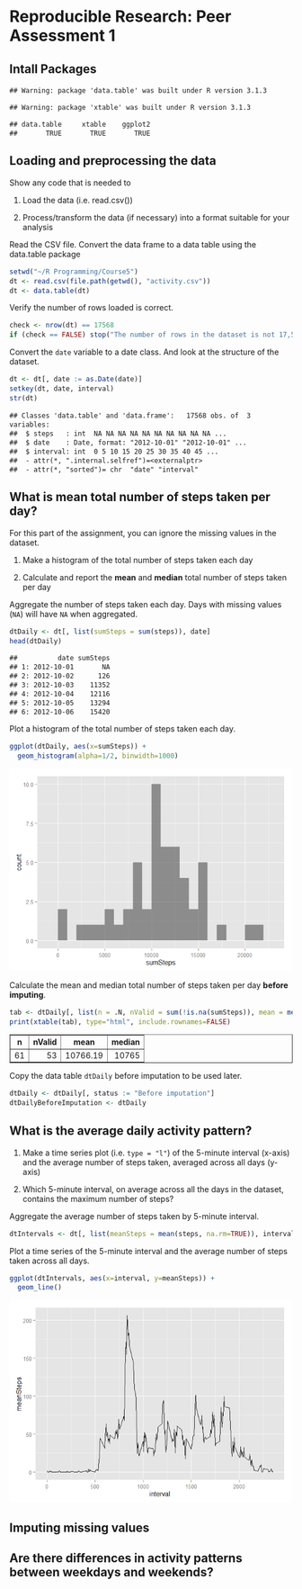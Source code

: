 # Reproducible Research: Peer Assessment 1

## Intall Packages

```
## Warning: package 'data.table' was built under R version 3.1.3
```

```
## Warning: package 'xtable' was built under R version 3.1.3
```

```
## data.table     xtable    ggplot2 
##       TRUE       TRUE       TRUE
```

## Loading and preprocessing the data

Show any code that is needed to

1. Load the data (i.e. read.csv())

2. Process/transform the data (if necessary) into a format suitable for your analysis

Read the CSV file. Convert the data frame to a data table using the data.table package


```r
setwd("~/R Programming/Course5")
dt <- read.csv(file.path(getwd(), "activity.csv"))
dt <- data.table(dt)
```



Verify the number of rows loaded is correct.


```r
check <- nrow(dt) == 17568
if (check == FALSE) stop("The number of rows in the dataset is not 17,568.")
```

Convert the `date` variable to a date class.
And look at the structure of the dataset.

```r
dt <- dt[, date := as.Date(date)]
setkey(dt, date, interval)
str(dt)
```

```
## Classes 'data.table' and 'data.frame':	17568 obs. of  3 variables:
##  $ steps   : int  NA NA NA NA NA NA NA NA NA NA ...
##  $ date    : Date, format: "2012-10-01" "2012-10-01" ...
##  $ interval: int  0 5 10 15 20 25 30 35 40 45 ...
##  - attr(*, ".internal.selfref")=<externalptr> 
##  - attr(*, "sorted")= chr  "date" "interval"
```

## What is mean total number of steps taken per day?
For this part of the assignment, you can ignore the missing values in
 the dataset.
 
 1. Make a histogram of the total number of steps taken each day
 
 2. Calculate and report the **mean** and **median** total number of steps taken per day

Aggregate the number of steps taken each day.
Days with missing values (`NA`) will have `NA` when aggregated.


```r
dtDaily <- dt[, list(sumSteps = sum(steps)), date]
head(dtDaily)
```

```
##          date sumSteps
## 1: 2012-10-01       NA
## 2: 2012-10-02      126
## 3: 2012-10-03    11352
## 4: 2012-10-04    12116
## 5: 2012-10-05    13294
## 6: 2012-10-06    15420
```

Plot a histogram of the total number of steps taken each day.


```r
ggplot(dtDaily, aes(x=sumSteps)) +
  geom_histogram(alpha=1/2, binwidth=1000)
```

![](PA1_template_files/figure-html/histogramStepsTakenEachDay-1.png) 

Calculate the mean and median total number of steps taken per day **before imputing**.


```r
tab <- dtDaily[, list(n = .N, nValid = sum(!is.na(sumSteps)), mean = mean(sumSteps, na.rm=TRUE), median = median(sumSteps, na.rm=TRUE))]
print(xtable(tab), type="html", include.rownames=FALSE)
```

<!-- html table generated in R 3.1.2 by xtable 1.7-4 package -->
<!-- Wed May 06 21:44:31 2015 -->
<table border=1>
<tr> <th> n </th> <th> nValid </th> <th> mean </th> <th> median </th>  </tr>
  <tr> <td align="right">  61 </td> <td align="right">  53 </td> <td align="right"> 10766.19 </td> <td align="right"> 10765 </td> </tr>
   </table>

Copy the data table `dtDaily` before imputation to be used later.


```r
dtDaily <- dtDaily[, status := "Before imputation"]
dtDailyBeforeImputation <- dtDaily
```

## What is the average daily activity pattern?

1. Make a time series plot (i.e. `type = "l"`) of the 5-minute interval (x-axis) and the average number of steps taken, averaged across all days (y-axis)

2. Which 5-minute interval, on average across all the days in the dataset, contains the maximum number of steps?

Aggregate the average number of steps taken by 5-minute interval.


```r
dtIntervals <- dt[, list(meanSteps = mean(steps, na.rm=TRUE)), interval]
```

Plot a time series of the 5-minute interval and the average number of steps taken across all days.


```r
ggplot(dtIntervals, aes(x=interval, y=meanSteps)) +
  geom_line()
```

![](PA1_template_files/figure-html/timeseriesStepsTakenEachInterval-1.png) 

## Imputing missing values



## Are there differences in activity patterns between weekdays and weekends?
